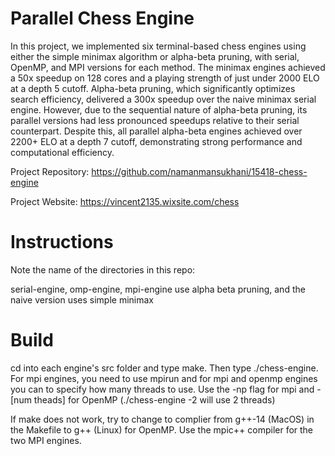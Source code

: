 # Parallel Chess Engine

In this project, we implemented six terminal-based chess engines using either the simple minimax algorithm or alpha-beta pruning, with serial, OpenMP, and MPI versions for each method. The minimax engines achieved a 50x speedup on 128 cores and a playing strength of just under 2000 ELO at a depth 5 cutoff. Alpha-beta pruning, which significantly optimizes search efficiency, delivered a 300x speedup over the naive minimax serial engine. However, due to the sequential nature of alpha-beta pruning, its parallel versions had less pronounced speedups relative to their serial counterpart. Despite this, all parallel alpha-beta engines achieved over 2200+ ELO at a depth 7 cutoff, demonstrating strong performance and computational efficiency.

Project Repository: https://github.com/namanmansukhani/15418-chess-engine

Project Website: https://vincent2135.wixsite.com/chess


# Instructions

Note the name of the directories in this repo:


serial-engine, omp-engine, mpi-engine use alpha beta pruning, and the naive version uses simple minimax

# Build

cd into each engine's src folder and type make. Then type ./chess-engine. For mpi engines, you need to use mpirun and for mpi and openmp engines you can to specify how many threads to use.
Use the -np flag for mpi and -[num theads] for OpenMP (./chess-engine -2 will use 2 threads)

If make does not work, try to change to complier from g++-14 (MacOS) in the Makefile to g++ (Linux) for OpenMP. Use the mpic++ compiler for the two MPI engines.
